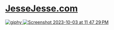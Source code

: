 # <a href="https://www.jessejesse.com"> JesseJesse.com
![giphy](https://github.com/sudo-self/JesseJesse/assets/119916323/a09fc28c-06d9-4568-9767-494e3e6ba0ec)
![Screenshot 2023-10-03 at 11 47 29 PM](https://github.com/sudo-self/JesseJesse/assets/119916323/984ecfc8-bb5b-4d5c-867b-580c3219e924)
